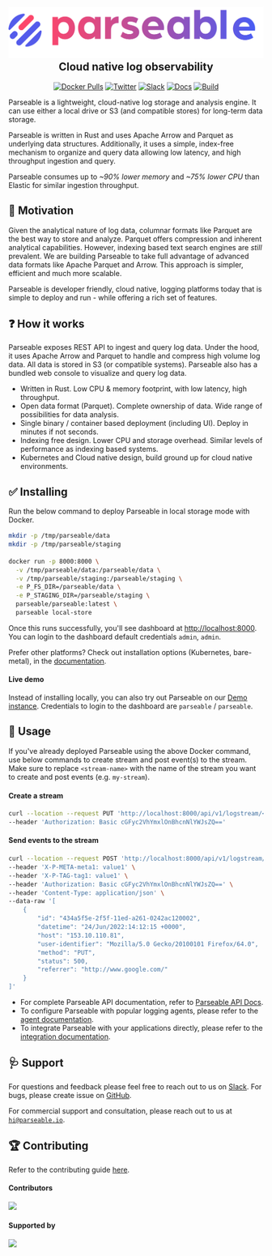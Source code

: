 <h2 align="center">
    <picture>
      <source media="(prefers-color-scheme: dark)" srcset="https://raw.githubusercontent.com/parseablehq/.github/main/images/logo-dark.png">
      <source media="(prefers-color-scheme: light)" srcset="https://raw.githubusercontent.com/parseablehq/.github/main/images/logo.svg">
      <img alt="Parseable Logo" src="https://raw.githubusercontent.com/parseablehq/.github/main/images/logo.svg">
    </picture>
    <br>
    Cloud native log observability
</h2>

<div align="center">

[![Docker Pulls](https://img.shields.io/docker/pulls/parseable/parseable?logo=docker&label=Docker%20Pulls)](https://hub.docker.com/r/parseable/parseable)
[![Twitter](https://img.shields.io/twitter/follow/parseableio?logo=twitter&style=flat&color=%234B78E6&logoColor=%234B78E6)](https://twitter.com/parseableio)
[![Slack](https://img.shields.io/badge/slack-brightgreen.svg?logo=slack&label=Community)](https://launchpass.com/parseable)
[![Docs](https://img.shields.io/badge/stable%20docs-parseable.io%2Fdocs-brightgreen?style=flat&color=%2373DC8C&label=Docs)](https://www.parseable.io/docs)
[![Build](https://img.shields.io/github/actions/workflow/status/parseablehq/parseable/build.yaml?branch=main&label=Build)](https://github.com/parseablehq/parseable/actions)

</div>

Parseable is a lightweight, cloud-native log storage and analysis engine. It can use either a local drive or S3 (and compatible stores) for long-term data storage.

Parseable is written in Rust and uses Apache Arrow and Parquet as underlying data structures. Additionally, it uses a simple, index-free mechanism to organize and query data allowing low latency, and high throughput ingestion and query.

Parseable consumes up to _~90% lower memory_ and _~75% lower CPU_ than Elastic for similar ingestion throughput.

## :dart: Motivation

Given the analytical nature of log data, columnar formats like Parquet are the best way to store and analyze. Parquet offers compression and inherent analytical capabilities. However, indexing based text search engines are _still_ prevalent. We are building Parseable to take full advantage of advanced data formats like Apache Parquet and Arrow. This approach is simpler, efficient and much more scalable.

Parseable is developer friendly, cloud native, logging platforms today that is simple to deploy and run - while offering a rich set of features.

## :question: How it works

Parseable exposes REST API to ingest and query log data. Under the hood, it uses Apache Arrow and Parquet to handle and compress high volume log data. All data is stored in S3 (or compatible systems). Parseable also has a bundled web console to visualize and query log data. 

- Written in Rust. Low CPU & memory footprint, with low latency, high throughput.
- Open data format (Parquet). Complete ownership of data. Wide range of possibilities for data analysis.
- Single binary / container based deployment (including UI). Deploy in minutes if not seconds.
- Indexing free design. Lower CPU and storage overhead. Similar levels of performance as indexing based systems.
- Kubernetes and Cloud native design, build ground up for cloud native environments.

## :white_check_mark: Installing

Run the below command to deploy Parseable in local storage mode with Docker.

```sh
mkdir -p /tmp/parseable/data
mkdir -p /tmp/parseable/staging

docker run -p 8000:8000 \
  -v /tmp/parseable/data:/parseable/data \
  -v /tmp/parseable/staging:/parseable/staging \
  -e P_FS_DIR=/parseable/data \
  -e P_STAGING_DIR=/parseable/staging \
  parseable/parseable:latest \
  parseable local-store
```

Once this runs successfully, you'll see dashboard at [http://localhost:8000](http://localhost:8000). You can login to the dashboard default credentials `admin`, `admin`.

Prefer other platforms? Check out installation options (Kubernetes, bare-metal), in the [documentation](https://www.parseable.io/docs/category/installation).

#### Live demo

Instead of installing locally, you can also try out Parseable on our [Demo instance](https://demo.parseable.io). Credentials to login to the dashboard are `parseable` / `parseable`.

## :100: Usage

If you've already deployed Parseable using the above Docker command, use below commands to create stream and post event(s) to the stream. Make sure to replace `<stream-name>` with the name of the stream you want to create and post events (e.g. `my-stream`).
#### Create a stream

```sh
curl --location --request PUT 'http://localhost:8000/api/v1/logstream/<stream-name>' \
--header 'Authorization: Basic cGFyc2VhYmxlOnBhcnNlYWJsZQ=='
```

#### Send events to the stream

```sh
curl --location --request POST 'http://localhost:8000/api/v1/logstream/<stream-name>' \
--header 'X-P-META-meta1: value1' \
--header 'X-P-TAG-tag1: value1' \
--header 'Authorization: Basic cGFyc2VhYmxlOnBhcnNlYWJsZQ==' \
--header 'Content-Type: application/json' \
--data-raw '[
    {
        "id": "434a5f5e-2f5f-11ed-a261-0242ac120002",
        "datetime": "24/Jun/2022:14:12:15 +0000",
        "host": "153.10.110.81", 
        "user-identifier": "Mozilla/5.0 Gecko/20100101 Firefox/64.0", 
        "method": "PUT", 
        "status": 500, 
        "referrer": "http://www.google.com/"
    }
]'
```

- For complete Parseable API documentation, refer to [Parseable API Docs](https://www.parseable.io/docs/category/api).
- To configure Parseable with popular logging agents, please refer to the [agent documentation](https://www.parseable.io/docs/category/log-agents).
- To integrate Parseable with your applications directly, please refer to the [integration documentation](https://www.parseable.io/docs/category/application-integration).

## :stethoscope: Support

For questions and feedback please feel free to reach out to us on [Slack](https://launchpass.com/parseable). For bugs, please create issue on [GitHub](https://github.com/parseablehq/parseable/issues). 

For commercial support and consultation, please reach out to us at [`hi@parseable.io`](mailto:hi@parseable.io).

## :trophy: Contributing

Refer to the contributing guide [here](https://www.parseable.io/docs/contributing).

#### Contributors

<a href="https://github.com/parseablehq/parseable/graphs/contributors"><img src="https://contrib.rocks/image?repo=parseablehq/parseable" /></a>

#### Supported by

<a href="https://fossunited.org/" target="_blank"><img src="http://fossunited.org/files/fossunited-badge.svg"></a>
